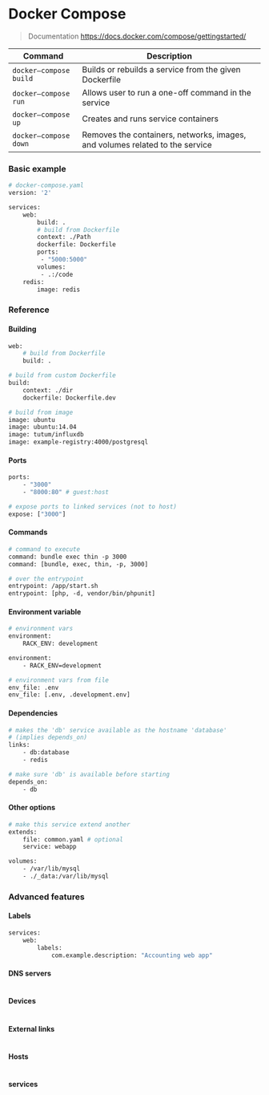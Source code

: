 # Docker Compose
> Documentation
> https://docs.docker.com/compose/gettingstarted/

|Command                |Description|
|---                    |---        |
|`docker—compose build` |Builds or rebuilds a service from the given Dockerfile|
|`docker—compose run`   |Allows user to run a one-off command in the service|
|`docker—compose up`    |Creates and runs service containers|
|`docker—compose down`  |Removes the containers, networks, images, and volumes related to the service|


### Basic example

```Dockerfile
# docker-compose.yaml
version: '2'

services:
    web:
        build: .
        # build from Dockerfile
        context: ./Path
        dockerfile: Dockerfile
        ports:
         - "5000:5000"
        volumes:
         - .:/code
    redis:
        image: redis
```

### Reference

#### Building
```Dockerfile
web:
    # build from Dockerfile
    build: .
```

```Dockerfile
# build from custom Dockerfile
build:
    context: ./dir
    dockerfile: Dockerfile.dev
```

```Dockerfile
# build from image
image: ubuntu
image: ubuntu:14.04
image: tutum/influxdb
image: example-registry:4000/postgresql
```


#### Ports

```Dockerfile
ports:
    - "3000"
    - "8000:80" # guest:host
```

```Dockerfile
# expose ports to linked services (not to host)
expose: ["3000"]
```

#### Commands

```Dockerfile
# command to execute
command: bundle exec thin -p 3000
command: [bundle, exec, thin, -p, 3000]
```

```Dockerfile
# over the entrypoint
entrypoint: /app/start.sh
entrypoint: [php, -d, vendor/bin/phpunit]
```



#### Environment variable

```Dockerfile
# environment vars
environment:
    RACK_ENV: development

environment:
    - RACK_ENV=development
```

```Dockerfile
# environment vars from file
env_file: .env
env_file: [.env, .development.env]
```



#### Dependencies

```Dockerfile
# makes the 'db' service available as the hostname 'database'
# (implies depends_on)
links:
    - db:database
    - redis
```

```Dockerfile
# make sure 'db' is available before starting
depends_on:
    - db
```



#### Other options

```Dockerfile
# make this service extend another
extends:
    file: common.yaml # optional
    service: webapp
```

```Dockerfile
volumes:
    - /var/lib/mysql
    - ./_data:/var/lib/mysql
```

### Advanced features

#### Labels

```Dockerfile
services:
    web:
        labels:
            com.example.description: "Accounting web app"
```

#### DNS servers

```Dockerfile

```

#### Devices

```Dockerfile

```


#### External links

```Dockerfile

```


#### Hosts

```Dockerfile

```

#### services


